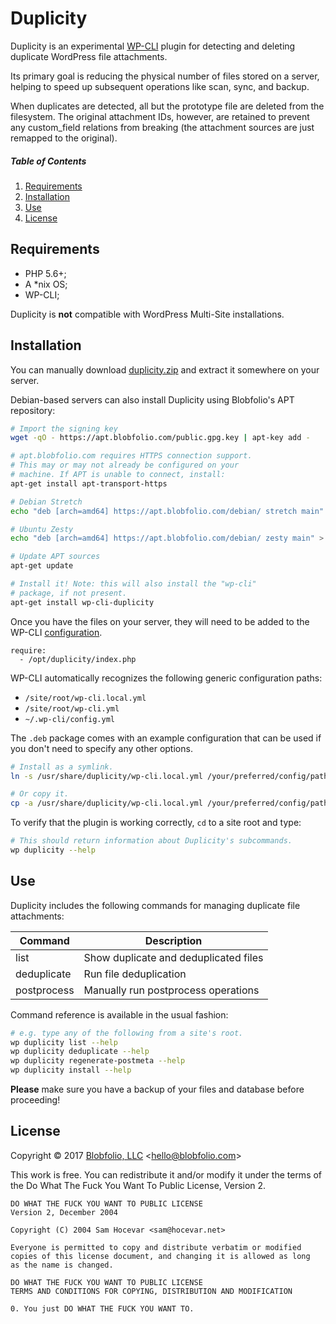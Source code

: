 # Duplicity

Duplicity is an experimental [WP-CLI](https://wp-cli.org/) plugin for detecting and deleting duplicate WordPress file attachments.

Its primary goal is reducing the physical number of files stored on a server, helping to speed up subsequent operations like scan, sync, and backup.

When duplicates are detected, all but the prototype file are deleted from the filesystem. The original attachment IDs, however, are retained to prevent any custom_field relations from breaking (the attachment sources are just remapped to the original).



##### Table of Contents

1. [Requirements](#requirements)
2. [Installation](#installation)
3. [Use](#use)
4. [License](#license)



## Requirements

 * PHP 5.6+;
 * A *nix OS;
 * WP-CLI;

Duplicity is __not__ compatible with WordPress Multi-Site installations.



## Installation

You can manually download [duplicity.zip](https://raw.githubusercontent.com/Blobfolio/duplicity/master/release/duplicity.zip) and extract it somewhere on your server.

Debian-based servers can also install Duplicity using Blobfolio's APT repository:

```bash
# Import the signing key
wget -qO - https://apt.blobfolio.com/public.gpg.key | apt-key add -

# apt.blobfolio.com requires HTTPS connection support.
# This may or may not already be configured on your
# machine. If APT is unable to connect, install:
apt-get install apt-transport-https

# Debian Stretch
echo "deb [arch=amd64] https://apt.blobfolio.com/debian/ stretch main" > /etc/apt/sources.list.d/blobfolio.list

# Ubuntu Zesty
echo "deb [arch=amd64] https://apt.blobfolio.com/debian/ zesty main" > /etc/apt/sources.list.d/blobfolio.list

# Update APT sources
apt-get update

# Install it! Note: this will also install the "wp-cli"
# package, if not present.
apt-get install wp-cli-duplicity
```

Once you have the files on your server, they will need to be added to the WP-CLI [configuration](https://make.wordpress.org/cli/handbook/config/#config-files).

```
require:
  - /opt/duplicity/index.php
```

WP-CLI automatically recognizes the following generic configuration paths:
 
 * `/site/root/wp-cli.local.yml`
 * `/site/root/wp-cli.yml`
 * `~/.wp-cli/config.yml`

The `.deb` package comes with an example configuration that can be used if you don't need to specify any other options.

```bash
# Install as a symlink.
ln -s /usr/share/duplicity/wp-cli.local.yml /your/preferred/config/path

# Or copy it.
cp -a /usr/share/duplicity/wp-cli.local.yml /your/preferred/config/path
```

To verify that the plugin is working correctly, `cd` to a site root and type:

```bash
# This should return information about Duplicity's subcommands.
wp duplicity --help
```



## Use

Duplicity includes the following commands for managing duplicate file attachments:

| Command     | Description                            |
| ----------- | -------------------------------------- |
| list        | Show duplicate and deduplicated files  |
| deduplicate | Run file deduplication                 |
| postprocess | Manually run postprocess operations    |

Command reference is available in the usual fashion:

```bash
# e.g. type any of the following from a site's root.
wp duplicity list --help
wp duplicity deduplicate --help
wp duplicity regenerate-postmeta --help
wp duplicity install --help
```

__Please__ make sure you have a backup of your files and database before proceeding!



## License

Copyright © 2017 [Blobfolio, LLC](https://blobfolio.com) &lt;hello@blobfolio.com&gt;

This work is free. You can redistribute it and/or modify it under the terms of the Do What The Fuck You Want To Public License, Version 2.

    DO WHAT THE FUCK YOU WANT TO PUBLIC LICENSE
    Version 2, December 2004
    
    Copyright (C) 2004 Sam Hocevar <sam@hocevar.net>
    
    Everyone is permitted to copy and distribute verbatim or modified
    copies of this license document, and changing it is allowed as long
    as the name is changed.
    
    DO WHAT THE FUCK YOU WANT TO PUBLIC LICENSE
    TERMS AND CONDITIONS FOR COPYING, DISTRIBUTION AND MODIFICATION
    
    0. You just DO WHAT THE FUCK YOU WANT TO.
